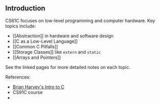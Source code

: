 ## Introduction

CS61C focuses on low-level programming and computer hardware. Key topics include:

- [[Abstraction]] in hardware and software design
- [[C as a Low-Level Language]]
- [[Common C Pitfalls]]
- [[Storage Classes]] like `extern` and `static`
- [[Arrays and Pointers]]

See the linked pages for more detailed notes on each topic.

References:
- [Brian Harvey's Intro to C](https://inst.eecs.berkeley.edu/~cs61c/sp21/resources-pdfs/HarveyNotesC1-3.pdf)
- CS91C course
- 
